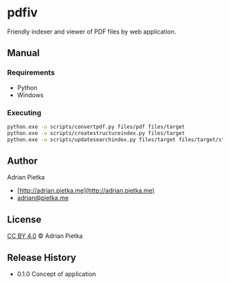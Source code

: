 pdfiv
====================

Friendly indexer and viewer of PDF files by web application.

## Manual

### Requirements
- Python
- Windows

### Executing

```bash
python.exe -u scripts/convertpdf.py files/pdf files/target
python.exe -u scripts/createstructureindex.py files/target
python.exe -u scripts/updatesearchindex.py files/target files/target/structureindex.json
```

## Author

Adrian Pietka

* [http://adrian.pietka.me](http://adrian.pietka.me)
* [adrian@pietka.me](mailto:adrian@pietka.me)

## License

[CC BY 4.0](https://creativecommons.org/licenses/by/4.0) &copy; Adrian Pietka

## Release History

* 0.1.0 Concept of application